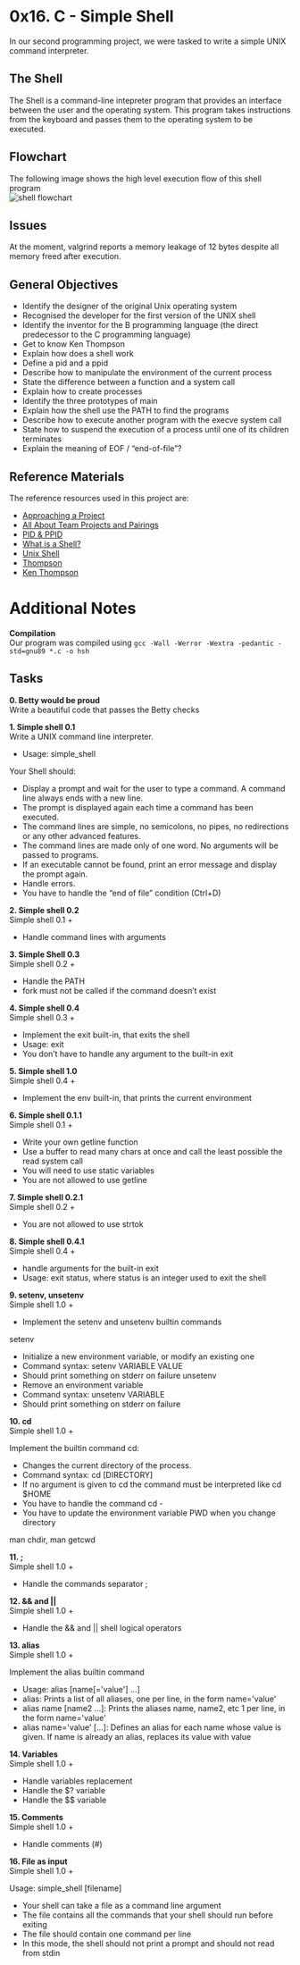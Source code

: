 # 0x16. C - Simple Shell
In our second programming project, we were tasked to write a simple UNIX command interpreter.

## The Shell
The Shell is a command-line intepreter program that provides an interface between the user and the operating system. This program takes instructions from the keyboard and passes them to the operating system to be executed.

## Flowchart
The following image shows the high level execution flow of this shell program
<br /> <img src="chart/0_simple_shell.png" alt="shell flowchart"><br />

## Issues
At the moment, valgrind reports a memory leakage of 12 bytes despite all memory freed after execution.

## General Objectives
- Identify the designer of the original Unix operating system
- Recognised the developer for the first version of the UNIX shell
- Identify the inventor for the B programming language (the direct predecessor to the C programming language)
- Get to know Ken Thompson
- Explain how does a shell work
- Define a pid and a ppid
- Describe how to manipulate the environment of the current process
- State the difference between a function and a system call
- Explain how to create processes
- Identify the three prototypes of main
- Explain how the shell use the PATH to find the programs
- Describe how to execute another program with the execve system call
- State how to suspend the execution of a process until one of its children terminates
- Explain the meaning of EOF / “end-of-file”?

## Reference Materials
The reference resources used in this project are:
- [Approaching a Project](https://intranet.alxswe.com/concepts/350)
- [All About Team Projects and Pairings](https://intranet.alxswe.com/concepts/100037)
- [PID & PPID](https://intranet.alxswe.com/concepts/64)
- [What is a Shell?](https://linuxcommand.org/lc3_lts0010.php)
- [Unix Shell](https://en.wikipedia.org/wiki/Unix_shell)
- [Thompson](https://en.wikipedia.org/wiki/Thompson_shell)
- [Ken Thompson](https://en.wikipedia.org/wiki/Ken_Thompson)

# Additional Notes

**Compilation** <br />
Our program was compiled using
` gcc -Wall -Werror -Wextra -pedantic -std=gnu89 *.c -o hsh `

## Tasks

**0. Betty would be proud** <br />
Write a beautiful code that passes the Betty checks

**1. Simple shell 0.1** <br />
Write a UNIX command line interpreter.

- Usage: simple_shell

Your Shell should:
- Display a prompt and wait for the user to type a command. A command line always ends with a new line.
- The prompt is displayed again each time a command has been executed.
- The command lines are simple, no semicolons, no pipes, no redirections or any other advanced features.
- The command lines are made only of one word. No arguments will be passed to programs.
- If an executable cannot be found, print an error message and display the prompt again.
- Handle errors.
- You have to handle the “end of file” condition (Ctrl+D)

**2. Simple shell 0.2** <br />
Simple shell 0.1 +
- Handle command lines with arguments

**3. Simple Shell 0.3** <br />
Simple shell 0.2 +

- Handle the PATH
- fork must not be called if the command doesn’t exist

**4. Simple shell 0.4** <br />
Simple shell 0.3 +

- Implement the exit built-in, that exits the shell
- Usage: exit
- You don’t have to handle any argument to the built-in exit

**5. Simple shell 1.0** <br />
Simple shell 0.4 +

- Implement the env built-in, that prints the current environment

**6. Simple shell 0.1.1** <br />
Simple shell 0.1 +

- Write your own getline function
- Use a buffer to read many chars at once and call the least possible the read system call
- You will need to use static variables
- You are not allowed to use getline

**7. Simple shell 0.2.1** <br />
Simple shell 0.2 +

- You are not allowed to use strtok

**8. Simple shell 0.4.1** <br />
Simple shell 0.4 +

- handle arguments for the built-in exit
- Usage: exit status, where status is an integer used to exit the shell

**9. setenv, unsetenv** <br />
Simple shell 1.0 +

- Implement the setenv and unsetenv builtin commands

setenv
- Initialize a new environment variable, or modify an existing one
- Command syntax: setenv VARIABLE VALUE
- Should print something on stderr on failure
unsetenv
- Remove an environment variable
- Command syntax: unsetenv VARIABLE
- Should print something on stderr on failure

**10. cd** <br />
Simple shell 1.0 +

Implement the builtin command cd:

- Changes the current directory of the process.
- Command syntax: cd [DIRECTORY]
- If no argument is given to cd the command must be interpreted like cd $HOME
- You have to handle the command cd -
- You have to update the environment variable PWD when you change directory

man chdir, man getcwd

**11. ;** <br />
Simple shell 1.0 +

- Handle the commands separator ;

**12. && and ||** <br />
Simple shell 1.0 +

- Handle the && and || shell logical operators

**13. alias** <br />
Simple shell 1.0 +

Implement the alias builtin command
- Usage: alias [name[='value'] ...]
- alias: Prints a list of all aliases, one per line, in the form name='value'
- alias name [name2 ...]: Prints the aliases name, name2, etc 1 per line, in the form name='value'
- alias name='value' [...]: Defines an alias for each name whose value is given. If name is already an alias, replaces its value with value

**14. Variables** <br />
Simple shell 1.0 +

- Handle variables replacement
- Handle the $? variable
- Handle the $$ variable

**15. Comments** <br />
Simple shell 1.0 +

- Handle comments (#)

**16. File as input** <br />
Simple shell 1.0 +

Usage: simple_shell [filename]
- Your shell can take a file as a command line argument
- The file contains all the commands that your shell should run before exiting
- The file should contain one command per line
- In this mode, the shell should not print a prompt and should not read from stdin
